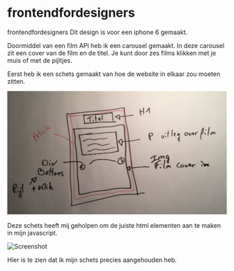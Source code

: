 # frontendfordesigners

frontendfordesigners
Dit design is voor een iphone 6 gemaakt.

Doormiddel van een film API heb ik een carousel gemaakt. In deze carousel zit een cover van de film en de titel. Je kunt door zes films klikken met je muis of met de pijltjes.

Eerst heb ik een schets gemaakt van hoe de website in elkaar zou moeten zitten.

![Screenshot](schetsStructuur.jpeg?raw=true)

Deze schets heeft mij geholpen om de juiste html elementen aan te maken in mijn javascript.

![Screenshot](cover%20frontend.jpeg?raw=true)

Hier is te zien dat ik mijn schets precies aangehouden heb.

